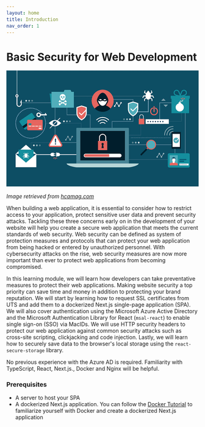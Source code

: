 ```yaml
---
layout: home
title: Introduction
nav_order: 1
---
```


# Basic Security for Web Development

![web-security](assets/img/web-security.jpg)

_Image retrieved from [hcamag.com](https://www.hcamag.com/ca/specialization/hr-technology/the-most-dangerous-cyber-security-mistakes/229497)_  

When building a web application, it is essential to consider how to restrict access to your application, protect sensitive user data and prevent security attacks. Tackling these three concerns early on in the development of your website will help you create a secure web application that meets the current standards of web security. Web security can be defined as system of protection measures and protocols that can protect your web application from being hacked or entered by unauthorized personnel. With cybersecurity attacks on the rise, web security measures are now more important than ever to protect web applications from becoming compromised.

In this learning module, we will learn how developers can take preventative measures to protect their web applications. Making website security a top priority can save time and money in addition to protecting your brand reputation. We will start by learning how to request SSL certificates from UTS and add them to a dockerized Next.js single-page application (SPA). We will also cover authentication using the Microsoft Azure Active Directory and the Microsoft Authentication Library for React (`msal-react`) to enable single sign-on (SSO) via MacIDs. We will use HTTP security headers to protect our web application against common security attacks such as cross-site scripting, clickjacking and code injection. Lastly, we will learn how to securely save data to the browser's local storage using the `react-secure-storage` library.

No previous experience with the Azure AD is required. Familiarity with TypeScript, React, Next.js., Docker and Nginx will be helpful.

### Prerequisites 
- A server to host your SPA
- A dockerized Next.js application. You can follow the [Docker Tutorial](https://mcmasterrs.github.io/docker-tutorial) to familiarize yourself with Docker and create a dockerized Next.js application

